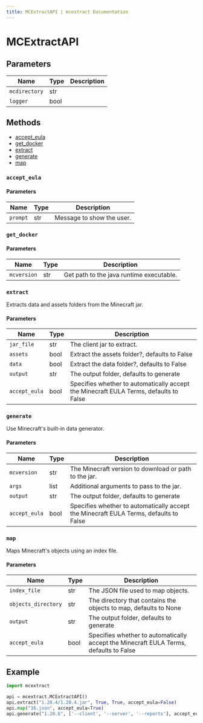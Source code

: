 ```yaml
---
title: MCExtractAPI | mcextract Documentation
---
```


# MCExtractAPI

## Parameters

| Name          | Type | Description |
| ------------- | ---- | ----------- |
| `mcdirectory` | str  |             |
| `logger`      | bool |             |

## Methods

- [accept_eula](#accept_eula)
- [get_docker](#get_docker)
- [extract](#extract)
- [generate](#generate)
- [map](#map)

### `accept_eula`

#### Parameters

| Name     | Type | Description               |
| -------- | ---- | ------------------------- |
| `prompt` | str  | Message to show the user. |

### `get_docker`

#### Parameters

| Name        | Type | Description                              |
| ----------- | ---- | ---------------------------------------- |
| `mcversion` | str  | Get path to the java runtime executable. |

### `extract`

Extracts data and assets folders from the Minecraft jar.

#### Parameters

| Name          | Type | Description                                                                           |
| ------------- | ---- | ------------------------------------------------------------------------------------- |
| `jar_file`    | str  | The client jar to extract.                                                            |
| `assets`      | bool | Extract the assets folder?, defaults to False                                         |
| `data`        | bool | Extract the data folder?, defaults to False                                           |
| `output`      | str  | The output folder, defaults to generate                                               |
| `accept_eula` | bool | Specifies whether to automatically accept the Minecraft EULA Terms, defaults to False |

### `generate`

Use Minecraft's built-in data generator.

#### Parameters

| Name          | Type | Description                                                                           |
| ------------- | ---- | ------------------------------------------------------------------------------------- |
| `mcversion`   | str  | The Minecraft version to download or path to the jar.                                 |
| `args`        | list | Additional arguments to pass to the jar.                                              |
| `output`      | str  | The output folder, defaults to generate                                               |
| `accept_eula` | bool | Specifies whether to automatically accept the Minecraft EULA Terms, defaults to False |

### `map`

Maps Minecraft's objects using an index file.

#### Parameters

| Name                | Type | Description                                                                           |
| ------------------- | ---- | ------------------------------------------------------------------------------------- |
| `index_file`        | str  | The JSON file used to map objects.                                                    |
| `objects_directory` | str  | The directory that contains the objects to map, defaults to None                      |
| `output`            | str  | The output folder, defaults to generate                                               |
| `accept_eula`       | bool | Specifies whether to automatically accept the Minecraft EULA Terms, defaults to False |

## Example

```py
import mcextract

api = mcextract.MCExtractAPI()
api.extract("1.20.4/1.20.4.jar", True, True, accept_eula=False)
api.map("16.json", accept_eula=True)
api.generate("1.20.6", ['--client', '--server', '--reports'], accept_eula=True)
```
